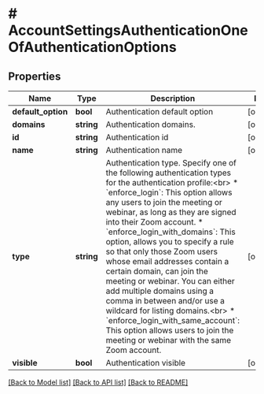 # # AccountSettingsAuthenticationOneOfAuthenticationOptions

## Properties

Name | Type | Description | Notes
------------ | ------------- | ------------- | -------------
**default_option** | **bool** | Authentication default option | [optional]
**domains** | **string** | Authentication domains. | [optional]
**id** | **string** | Authentication id | [optional]
**name** | **string** | Authentication name | [optional]
**type** | **string** | Authentication type. Specify one of the following authentication types for the authentication profile:&lt;br&gt;  * &#x60;enforce_login&#x60;: This option allows any users to join the meeting or webinar, as long as they are signed into their Zoom account.  * &#x60;enforce_login_with_domains&#x60;: This option, allows you to specify a rule so that only those Zoom users whose email addresses contain a certain domain, can join the meeting or webinar. You can either add multiple domains using a comma in between and/or use a wildcard for listing domains.&lt;br&gt;  * &#x60;enforce_login_with_same_account&#x60;: This option allows users to join the meeting or webinar with the same Zoom account. | [optional]
**visible** | **bool** | Authentication visible | [optional]

[[Back to Model list]](../../README.md#models) [[Back to API list]](../../README.md#endpoints) [[Back to README]](../../README.md)
